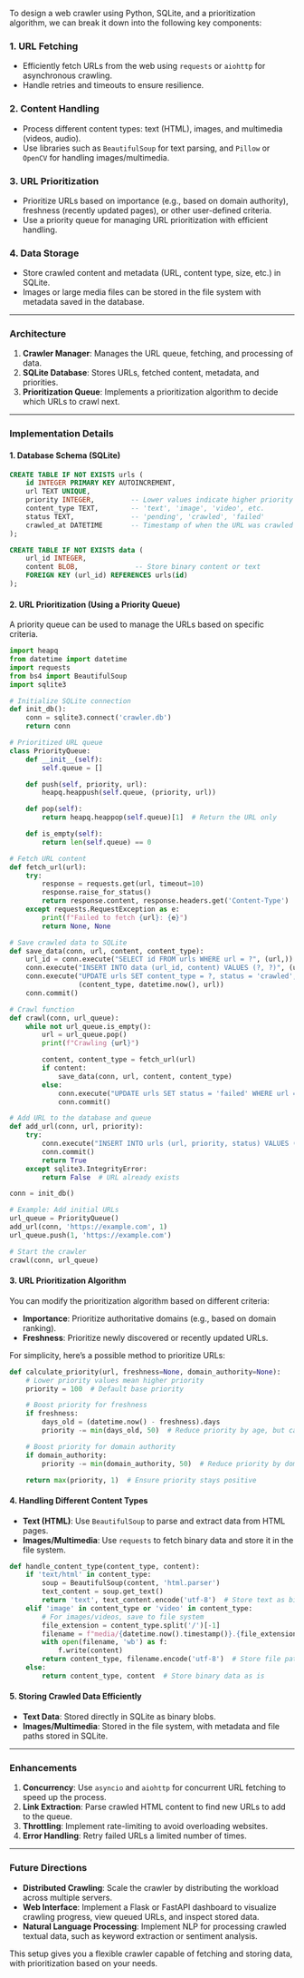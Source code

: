 To design a web crawler using Python, SQLite, and a prioritization algorithm, we can break it down into the following key components:

### **1. URL Fetching**

- Efficiently fetch URLs from the web using `requests` or `aiohttp` for asynchronous crawling.
- Handle retries and timeouts to ensure resilience.

### **2. Content Handling**

- Process different content types: text (HTML), images, and multimedia (videos, audio).
- Use libraries such as `BeautifulSoup` for text parsing, and `Pillow` or `OpenCV` for handling images/multimedia.

### **3. URL Prioritization**

- Prioritize URLs based on importance (e.g., based on domain authority), freshness (recently updated pages), or other user-defined criteria.
- Use a priority queue for managing URL prioritization with efficient handling.

### **4. Data Storage**

- Store crawled content and metadata (URL, content type, size, etc.) in SQLite.
- Images or large media files can be stored in the file system with metadata saved in the database.

---

### **Architecture**

1. **Crawler Manager**: Manages the URL queue, fetching, and processing of data.
2. **SQLite Database**: Stores URLs, fetched content, metadata, and priorities.
3. **Prioritization Queue**: Implements a prioritization algorithm to decide which URLs to crawl next.

---

### **Implementation Details**

#### **1. Database Schema (SQLite)**

```sql
CREATE TABLE IF NOT EXISTS urls (
    id INTEGER PRIMARY KEY AUTOINCREMENT,
    url TEXT UNIQUE,
    priority INTEGER,         -- Lower values indicate higher priority
    content_type TEXT,        -- 'text', 'image', 'video', etc.
    status TEXT,              -- 'pending', 'crawled', 'failed'
    crawled_at DATETIME       -- Timestamp of when the URL was crawled
);

CREATE TABLE IF NOT EXISTS data (
    url_id INTEGER,
    content BLOB,              -- Store binary content or text
    FOREIGN KEY (url_id) REFERENCES urls(id)
);
```

#### **2. URL Prioritization (Using a Priority Queue)**

A priority queue can be used to manage the URLs based on specific criteria.

```python
import heapq
from datetime import datetime
import requests
from bs4 import BeautifulSoup
import sqlite3

# Initialize SQLite connection
def init_db():
    conn = sqlite3.connect('crawler.db')
    return conn

# Prioritized URL queue
class PriorityQueue:
    def __init__(self):
        self.queue = []

    def push(self, priority, url):
        heapq.heappush(self.queue, (priority, url))

    def pop(self):
        return heapq.heappop(self.queue)[1]  # Return the URL only

    def is_empty(self):
        return len(self.queue) == 0

# Fetch URL content
def fetch_url(url):
    try:
        response = requests.get(url, timeout=10)
        response.raise_for_status()
        return response.content, response.headers.get('Content-Type')
    except requests.RequestException as e:
        print(f"Failed to fetch {url}: {e}")
        return None, None

# Save crawled data to SQLite
def save_data(conn, url, content, content_type):
    url_id = conn.execute("SELECT id FROM urls WHERE url = ?", (url,)).fetchone()[0]
    conn.execute("INSERT INTO data (url_id, content) VALUES (?, ?)", (url_id, content))
    conn.execute("UPDATE urls SET content_type = ?, status = 'crawled', crawled_at = ? WHERE url = ?",
                 (content_type, datetime.now(), url))
    conn.commit()

# Crawl function
def crawl(conn, url_queue):
    while not url_queue.is_empty():
        url = url_queue.pop()
        print(f"Crawling {url}")

        content, content_type = fetch_url(url)
        if content:
            save_data(conn, url, content, content_type)
        else:
            conn.execute("UPDATE urls SET status = 'failed' WHERE url = ?", (url,))
            conn.commit()

# Add URL to the database and queue
def add_url(conn, url, priority):
    try:
        conn.execute("INSERT INTO urls (url, priority, status) VALUES (?, ?, 'pending')", (url, priority))
        conn.commit()
        return True
    except sqlite3.IntegrityError:
        return False  # URL already exists

conn = init_db()

# Example: Add initial URLs
url_queue = PriorityQueue()
add_url(conn, 'https://example.com', 1)
url_queue.push(1, 'https://example.com')

# Start the crawler
crawl(conn, url_queue)
```

#### **3. URL Prioritization Algorithm**

You can modify the prioritization algorithm based on different criteria:

- **Importance**: Prioritize authoritative domains (e.g., based on domain ranking).
- **Freshness**: Prioritize newly discovered or recently updated URLs.

For simplicity, here’s a possible method to prioritize URLs:

```python
def calculate_priority(url, freshness=None, domain_authority=None):
    # Lower priority values mean higher priority
    priority = 100  # Default base priority

    # Boost priority for freshness
    if freshness:
        days_old = (datetime.now() - freshness).days
        priority -= min(days_old, 50)  # Reduce priority by age, but cap at 50 points

    # Boost priority for domain authority
    if domain_authority:
        priority -= min(domain_authority, 50)  # Reduce priority by domain authority, cap at 50 points

    return max(priority, 1)  # Ensure priority stays positive
```

#### **4. Handling Different Content Types**

- **Text (HTML)**: Use `BeautifulSoup` to parse and extract data from HTML pages.
- **Images/Multimedia**: Use `requests` to fetch binary data and store it in the file system.

```python
def handle_content_type(content_type, content):
    if 'text/html' in content_type:
        soup = BeautifulSoup(content, 'html.parser')
        text_content = soup.get_text()
        return 'text', text_content.encode('utf-8')  # Store text as binary in SQLite
    elif 'image' in content_type or 'video' in content_type:
        # For images/videos, save to file system
        file_extension = content_type.split('/')[-1]
        filename = f"media/{datetime.now().timestamp()}.{file_extension}"
        with open(filename, 'wb') as f:
            f.write(content)
        return content_type, filename.encode('utf-8')  # Store file path in SQLite
    else:
        return content_type, content  # Store binary data as is
```

#### **5. Storing Crawled Data Efficiently**

- **Text Data**: Stored directly in SQLite as binary blobs.
- **Images/Multimedia**: Stored in the file system, with metadata and file paths stored in SQLite.

---

### **Enhancements**

1. **Concurrency**: Use `asyncio` and `aiohttp` for concurrent URL fetching to speed up the process.
2. **Link Extraction**: Parse crawled HTML content to find new URLs to add to the queue.
3. **Throttling**: Implement rate-limiting to avoid overloading websites.
4. **Error Handling**: Retry failed URLs a limited number of times.

---

### **Future Directions**

- **Distributed Crawling**: Scale the crawler by distributing the workload across multiple servers.
- **Web Interface**: Implement a Flask or FastAPI dashboard to visualize crawling progress, view queued URLs, and inspect stored data.
- **Natural Language Processing**: Implement NLP for processing crawled textual data, such as keyword extraction or sentiment analysis.

This setup gives you a flexible crawler capable of fetching and storing data, with prioritization based on your needs.
